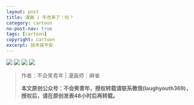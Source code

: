```yaml
---
layout: post
title: 漫画 | 牛市来了！吗？
category: cartoon
no-post-nav: true
tags: [cartoon]
copyright: cartoon
excerpt: 技术保平安
---
```


![](http://favorites.ren/assets/images/2020/cartoon/niushi/niushi01.jpg)
![](http://favorites.ren/assets/images/2020/cartoon/niushi/niushi02.jpg)
![](http://favorites.ren/assets/images/2020/cartoon/niushi/niushi03.jpg)
![](http://favorites.ren/assets/images/2020/cartoon/niushi/niushi04.jpg)

>作者：不会笑青年 | 漫画师：麻雀
>
>**本文原创公众号：不会笑青年，授权转载请联系微信(laughyouth369)，授权后，请在原创发表48小时后再转载。**


